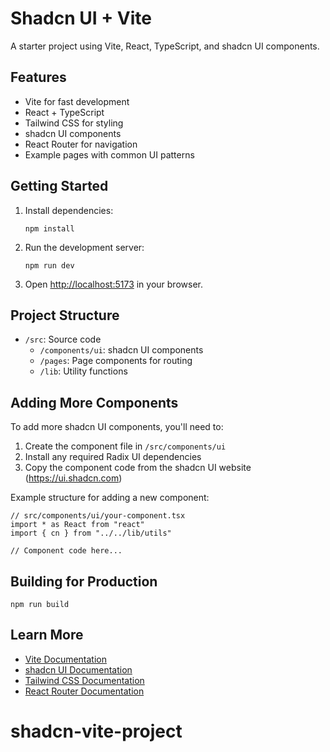 # Shadcn UI + Vite

A starter project using Vite, React, TypeScript, and shadcn UI components.

## Features

- Vite for fast development
- React + TypeScript
- Tailwind CSS for styling
- shadcn UI components
- React Router for navigation
- Example pages with common UI patterns

## Getting Started

1. Install dependencies:
   ```
   npm install
   ```

2. Run the development server:
   ```
   npm run dev
   ```

3. Open [http://localhost:5173](http://localhost:5173) in your browser.

## Project Structure

- `/src`: Source code
  - `/components/ui`: shadcn UI components
  - `/pages`: Page components for routing
  - `/lib`: Utility functions

## Adding More Components

To add more shadcn UI components, you'll need to:

1. Create the component file in `/src/components/ui`
2. Install any required Radix UI dependencies
3. Copy the component code from the shadcn UI website (https://ui.shadcn.com)

Example structure for adding a new component:

```tsx
// src/components/ui/your-component.tsx
import * as React from "react"
import { cn } from "../../lib/utils"

// Component code here...
```

## Building for Production

```
npm run build
```

## Learn More

- [Vite Documentation](https://vitejs.dev/guide/)
- [shadcn UI Documentation](https://ui.shadcn.com)
- [Tailwind CSS Documentation](https://tailwindcss.com/docs)
- [React Router Documentation](https://reactrouter.com/en/main)
# shadcn-vite-project
